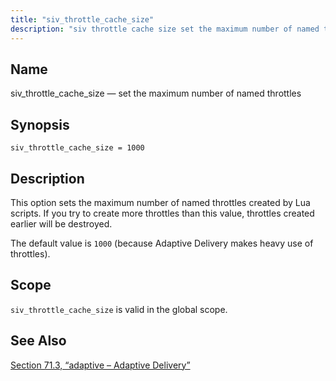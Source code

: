 ```yaml
---
title: "siv_throttle_cache_size"
description: "siv throttle cache size set the maximum number of named throttles siv throttle cache size 1000 This option sets the maximum number of named throttles created by Lua scripts If you try to create more throttles than this value throttles created earlier will be destroyed The default value is 1000..."
---
```


<a name="conf.ref.siv_throttle_cache_size"></a> 
## Name

siv_throttle_cache_size — set the maximum number of named throttles

## Synopsis

`siv_throttle_cache_size = 1000`

<a name="idp26494832"></a> 
## Description

This option sets the maximum number of named throttles created by Lua scripts. If you try to create more throttles than this value, throttles created earlier will be destroyed.

The default value is `1000` (because Adaptive Delivery makes heavy use of throttles).

<a name="idp26497776"></a> 
## Scope

`siv_throttle_cache_size` is valid in the global scope.

<a name="idp26500048"></a> 
## See Also

[Section 71.3, “adaptive – Adaptive Delivery”](modules.adaptive "71.3. adaptive – Adaptive Delivery")